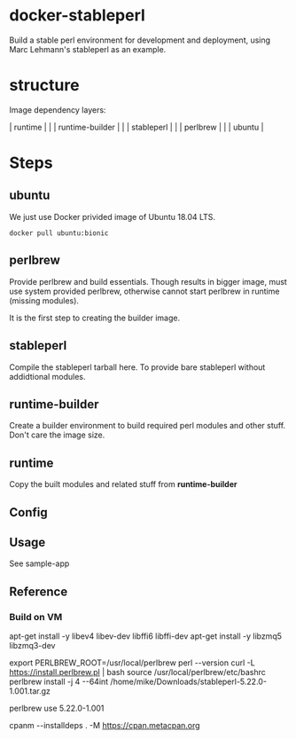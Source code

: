 # docker-stableperl

Build a stable perl environment for development and deployment, using 
Marc Lehmann's stableperl as an example.

# structure

Image dependency layers:

| runtime |
	|
| runtime-builder |
	|
| stableperl |
	|
| perlbrew |
	|
| ubuntu  |


# Steps

## ubuntu

We just use Docker privided image of Ubuntu 18.04 LTS.

	docker pull ubuntu:bionic

## perlbrew

Provide perlbrew and build essentials. Though results in bigger image, 
must use system provided perlbrew, otherwise cannot start perlbrew in 
runtime (missing modules).

It is the first step to creating the builder image.

## stableperl

Compile the stableperl tarball here.
To provide bare stableperl without addidtional modules.

## runtime-builder

Create a builder environment to build required perl modules and other stuff.
Don't care the image size.

## runtime

Copy the built modules and related stuff from **runtime-builder**


## Config


## Usage

See sample-app

## Reference

### Build on VM


apt-get install -y libev4 libev-dev libffi6 libffi-dev
apt-get install -y libzmq5 libzmq3-dev

export PERLBREW_ROOT=/usr/local/perlbrew
perl --version
curl -L https://install.perlbrew.pl | bash
source /usr/local/perlbrew/etc/bashrc
perlbrew install -j 4 --64int  /home/mike/Downloads/stableperl-5.22.0-1.001.tar.gz

perlbrew use 5.22.0-1.001

cpanm --installdeps . -M https://cpan.metacpan.org
